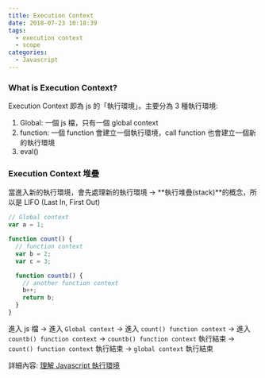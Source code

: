 ```yaml
---
title: Execution Context
date: 2018-07-23 10:18:39
tags:
  - execution context
  - scope
categories:
  - Javascript
---
```


### What is Execution Context?

Execution Context 即為 js 的「執行環境」。主要分為 3 種執行環境:

1. Global: 一個 js 檔，只有一個 global context
2. function: 一個 function 會建立一個執行環境，call function 也會建立一個新的執行環境
3. eval()

### Execution Context 堆疊

當進入新的執行環境，會先處理新的執行環境 -> **執行堆疊(stack)**的概念，所以是 LIFO (Last In, First Out)

```javascript
// Global context
var a = 1;

function count() {
  // function context
  var b = 2;
  var c = 3;

  function countb() {
    // another function context
    b++;
    return b;
  }
}
```

進入 js 檔 → 進入 `Global context` → 進入 `count() function context` → 進入 `countb() function context`
→ `countb() function context` 執行結束 → `count() function context` 執行結束 → `global context` 執行結束

詳細內容: [理解 Javascript 執行環境](https://andyyou.github.io/2015/04/18/what-is-the-execution-context-in-javascript/)
